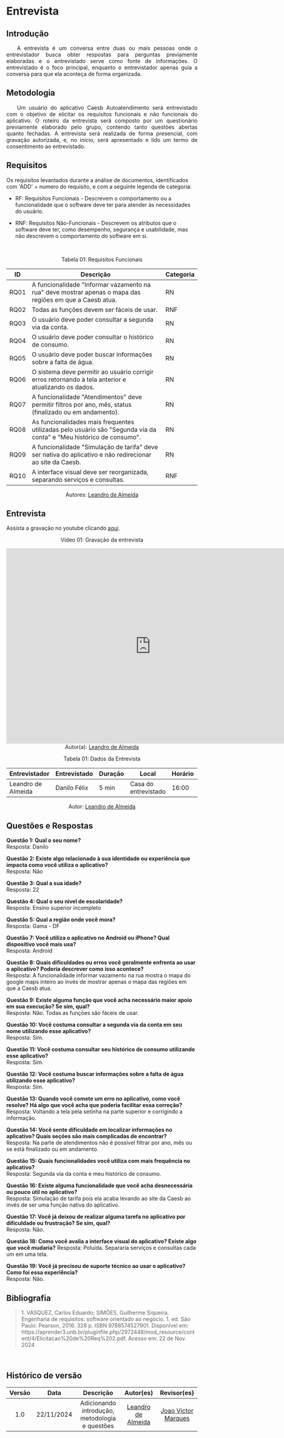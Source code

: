 # Entrevista

## Introdução

<p align="justify">&emsp;&emsp;A entrevista é um conversa entre duas ou mais pessoas onde o entrevistador busca obter respostas para perguntas previamente elaboradas e o entrevistado serve como fonte de informações. O entrevistado é o foco principal, enquanto o entrevistador apenas guia a conversa para que ela aconteça de forma organizada.</p>

## Metodologia

<p align="justify">&emsp;&emsp;Um usuário do aplicativo Caesb Autoatendimento será entrevistado com o objetivo de elicitar os requisitos funcionais e não funcionais do aplicativo. O roteiro da entrevista será composto por um questionário previamente elaborado pelo grupo, contendo tanto questões abertas quanto fechadas. A entrevista será realizada de forma presencial, com gravação autorizada, e, no início, será apresentado e lido um termo de consentimento ao entrevistado.</p>

## Requisitos

Os requisitos levantados durante a análise de documentos, identificados com 'ADD' + numero do requisito, e com a seguinte legenda de categoria:

- RF: Requisitos Funcionais - Descrevem o comportamento ou a funcionalidade que o software deve ter para atender às necessidades do usuário.

- RNF: Requisitos Não-Funcionais - Descrevem os atributos que o software deve ter, como desempenho, segurança e usabilidade, mas não descrevem o comportamento do software em si.

<br>

<center>
<p>Tabela 01: Requisitos Funcionais</p>
</center>

| ID   | Descrição                                                                                         | Categoria |
|------|---------------------------------------------------------------------------------------------------|-----------|
| RQ01 | A funcionalidade "Informar vazamento na rua" deve mostrar apenas o mapa das regiões em que a Caesb atua. | RN        |
| RQ02 | Todas as funções devem ser fáceis de usar.                                                         | RNF       |
| RQ03 | O usuário deve poder consultar a segunda via da conta.                                             | RN        |
| RQ04 | O usuário deve poder consultar o histórico de consumo.                                             | RN        |
| RQ05 | O usuário deve poder buscar informações sobre a falta de água.                                     | RN        |
| RQ06 | O sistema deve permitir ao usuário corrigir erros retornando à tela anterior e atualizando os dados. | RN        |
| RQ07 | A funcionalidade "Atendimentos" deve permitir filtros por ano, mês, status (finalizado ou em andamento). | RN        |
| RQ08 | As funcionalidades mais frequentes utilizadas pelo usuário são "Segunda via da conta" e "Meu histórico de consumo". | RN        |
| RQ09 | A funcionalidade "Simulação de tarifa" deve ser nativa do aplicativo e não redirecionar ao site da Caesb. | RN        |
| RQ10 | A interface visual deve ser reorganizada, separando serviços e consultas.                          | RNF       |

<center>
 Autores: <a href="https://github.com/leomitx10" target = "_blank">Leandro de Almeida</a></h6>
</center>

## Entrevista

Assista a gravação no youtube clicando [aqui](https://youtu.be/sKlWCrd8NJE).

<center>
    <p>Vídeo 01: Gravação da entrevista</p>
    <iframe width="760" height="515" src="https://www.youtube.com/embed/sKlWCrd8NJE?si=1NYoxfKk_63si-6w" title="YouTube video player" frameborder="0" allow="accelerometer; autoplay; clipboard-write; encrypted-media; gyroscope; picture-in-picture; web-share" referrerpolicy="strict-origin-when-cross-origin"  allowfullscreen></iframe>
    Autor(a): <a href="https://github.com/leomitx10" target = "_blank">Leandro de Almeida</a></h6>
</center>


<center>

<p>Tabela 01: Dados da Entrevista</p>


| **Entrevistador** | **Entrevistado** | **Duração** | **Local**                   |Horário| **Data** |
|-------------------|------------------|-------------|-----------------------------|---|-----------|
| Leandro de Almeida | Danilo Félix    |   5 min     |    Casa do entrevistado     | 16:00 | 22/11/2024|


 Autor: <a href="https://github.com/leomitx10" target = "_blank">Leandro de Almeida</a></h6>
</center>

## Questões e Respostas  

**Questão 1: Qual o seu nome?**  
Resposta: Danilo

**Questão 2: Existe algo relacionado à sua identidade ou experiência que impacta como você utiliza o aplicativo?**  
Resposta:  Não

**Questão 3: Qual a sua idade?**  
Resposta:  22

**Questão 4: Qual o seu nível de escolaridade?**  
Resposta: Ensino superior incompleto 

**Questão 5: Qual a região onde você mora?**  
Resposta:  Gama - DF

**Questão 7: Você utiliza o aplicativo no Android ou iPhone? Qual dispositivo você mais usa?**  
Resposta:  Android

**Questão 8: Quais dificuldades ou erros você geralmente enfrenta ao usar o aplicativo? Poderia descrever como isso acontece?**  
Resposta:  A funcionalidade informar vazamento na rua mostra o mapa do google maps inteiro ao invés de mostrar apenas o mapa das regiões em que a Caesb atua.

**Questão 9: Existe alguma função que você acha necessário maior apoio em sua execução? Se sim, qual?**  
Resposta:  Não. Todas as funções são fáceis de usar.

**Questão 10: Você costuma consultar a segunda via da conta em seu nome utilizando esse aplicativo?**  
Resposta:  Sim.

**Questão 11: Você costuma consultar seu histórico de consumo utilizando esse aplicativo?**  
Resposta:  Sim.

**Questão 12: Você costuma buscar informações sobre a falta de água utilizando esse aplicativo?**  
Resposta: Sim.   

**Questão 13: Quando você comete um erro no aplicativo, como você resolve? Há algo que você acha que poderia facilitar essa correção?**  
Resposta: Voltando a tela pela setinha na parte superior e corrigindo a informação. 

**Questão 14: Você sente dificuldade em localizar informações no aplicativo? Quais seções são mais complicadas de encontrar?**  
Resposta: Na parte de atendimentos não é possível filtrar por ano, mês ou se está finalizado ou em andamento.

**Questão 15: Quais funcionalidades você utiliza com mais frequência no aplicativo?**  
Resposta: Segunda via da conta e meu histórico de consumo.

**Questão 16: Existe alguma funcionalidade que você acha desnecessária ou pouco útil no aplicativo?**  
Resposta: Simulação de tarifa pois ela acaba levando ao site da Caesb ao invés de ser uma função nativa do aplicativo.

**Questão 17: Você já deixou de realizar alguma tarefa no aplicativo por dificuldade ou frustração? Se sim, qual?**  
Resposta: Não.

**Questão 18: Como você avalia a interface visual do aplicativo? Existe algo que você mudaria?** 
Resposta: Poluída. Separaria serviços e consultas cada um em uma tela.

**Questão 19: Você já precisou de suporte técnico ao usar o aplicativo? Como foi essa experiência?**  
Resposta: Não.

## Bibliografia

> <p>1. VASQUEZ, Carlos Eduardo; SIMÕES, Guilherme Siqueira. Engenharia de requisitos: software orientado ao negócio. 1. ed. São Paulo: Pearson, 2016. 328 p. ISBN 9788574527901. Disponível em: https://aprender3.unb.br/pluginfile.php/2972448/mod_resource/content/4/Elicitacao%20de%20Req%202.pdf. Acesso em: 22 de Nov. 2024</p>

<br>

## Histórico de versão

<center>

| Versão |    Data    |      Descrição       |       Autor(es)       |     Revisor(es)     |
| :-----: | :--------: | :------------------: | :-------------------: | :-----------------: |
|  1.0   | 22/11/2024 | Adicionando introdução, metodologia e questões | [Leandro de Almeida](https://github.com/leomitx10) | [Joao Victor Marques](https://github.com/jmarquees) |

</center>